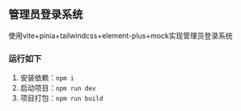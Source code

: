 ## 管理员登录系统
使用vite+pinia+tailwindcss+element-plus+mock实现管理员登录系统
### 运行如下
1. 安装依赖：`npm i`
2. 启动项目：`npm run dev`
3. 项目打包：`npm run build`

